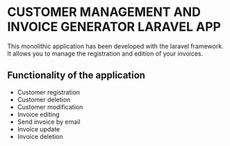 # CUSTOMER MANAGEMENT AND INVOICE GENERATOR LARAVEL APP
This monolithic application has been developed with the laravel framework. It allows you to manage the registration and edition of your invoices.

## Functionality of the application
   - Customer registration
   - Customer deletion
   - Customer modification
   - Invoice editing
   - Send invoice by email
   - Invoice update
   - Invoice deletion